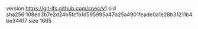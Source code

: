 version https://git-lfs.github.com/spec/v1
oid sha256:108ed3b7e2d24b5fcfb1d595995a47b25a4901feade0a1e28b31211b4be344f7
size 1665
